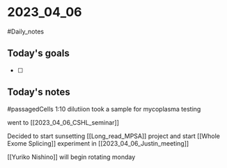 # 2023_04_06 
#Daily_notes
## Today's goals
- [ ] 

## Today's notes

#passagedCells 
1:10 dilutiion took a sample for mycoplasma testing

went to [[2023_04_06_CSHL_seminar]]

Decided to start sunsetting [[Long_read_MPSA]] project and start [[Whole Exome Splicing]] experiment in [[2023_04_06_Justin_meeting]]

[[Yuriko Nishino]] will begin rotating monday